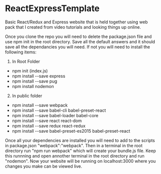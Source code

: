 # ReactExpressTemplate
Basic React/Redux and Express website that is held together using web pack that I created from video tutorials and looking things up online. 

Once you clone the repo you will need to delete the package.json file and use npm init in the root directory. Save all the default answers and it should save all the dependancies you will need. If not you will need to install the following items:
1. In Root Folder
 * npm init (index.js)
 * npm install --save express
 * npm install --save pug
 * npm install nodemon
2. In public folder
 * npm install --save webpack
 * npm install --save babel-cli babel-preset-react
 * npm install --save babel-loader babel-core
 * npm install --save react react-dom
 * npm install --save redux react-redux
 * npm install --save babel-preset-es2015 babel-preset-react

Once all your dependencies are installed you will need to add to the scripts in package.json "webpack":"webpack". Then in a terminal in the root directory run "npm run webpack" which will create your bundle.js file. Keep this runnning and open annother terminal in the root directory and run "nodemon". Now your website will be running on localhost:3000 where you changes you make can be viewed live. 
